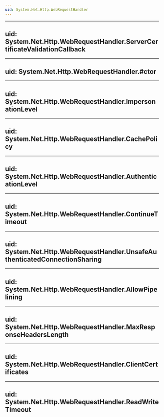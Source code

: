 ```yaml
---
uid: System.Net.Http.WebRequestHandler
---
```


---
uid: System.Net.Http.WebRequestHandler.ServerCertificateValidationCallback
---

---
uid: System.Net.Http.WebRequestHandler.#ctor
---

---
uid: System.Net.Http.WebRequestHandler.ImpersonationLevel
---

---
uid: System.Net.Http.WebRequestHandler.CachePolicy
---

---
uid: System.Net.Http.WebRequestHandler.AuthenticationLevel
---

---
uid: System.Net.Http.WebRequestHandler.ContinueTimeout
---

---
uid: System.Net.Http.WebRequestHandler.UnsafeAuthenticatedConnectionSharing
---

---
uid: System.Net.Http.WebRequestHandler.AllowPipelining
---

---
uid: System.Net.Http.WebRequestHandler.MaxResponseHeadersLength
---

---
uid: System.Net.Http.WebRequestHandler.ClientCertificates
---

---
uid: System.Net.Http.WebRequestHandler.ReadWriteTimeout
---
